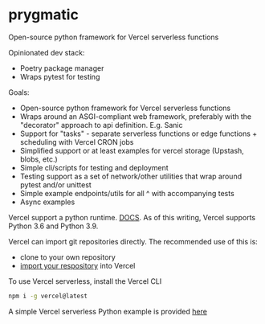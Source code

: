 # prygmatic

Open-source python framework for Vercel serverless functions

Opinionated dev stack:

- Poetry package manager
- Wraps pytest for testing

Goals:

- Open-source python framework for Vercel serverless functions
- Wraps around an ASGI-compliant web framework, preferably with the "decorator" approach to api definition. E.g. Sanic
- Support for "tasks" - separate serverless functions or edge functions + scheduling with Vercel CRON jobs
- Simplified support or at least examples for vercel storage (Upstash, blobs, etc.)
- Simple cli/scripts for testing and deployment
- Testing support as a set of network/other utilities that wrap around pytest and/or unittest
- Simple example endpoints/utils for all ^ with accompanying tests
- Async examples

Vercel support a python runtime. [DOCS](https://vercel.com/docs/concepts/functions/serverless-functions/runtimes/python). As of this writing, Vercel supports Python 3.6 and Python 3.9.

Vercel can import git repositories directly. The recommended use of this is:

- clone to your own repository
- [import your respository](https://vercel.com/docs/concepts/deployments/git) into Vercel

To use Vercel serverless, install the Vercel CLI

```bash
npm i -g vercel@latest
```

A simple Vercel serverless Python example is provided [here](https://vercel.com/docs/concepts/functions/serverless-functions/runtimes/python)
